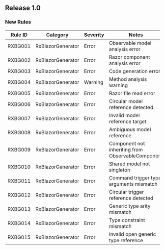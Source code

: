 ## Release 1.0

### New Rules

Rule ID | Category | Severity | Notes
--------|----------|----------|-------
RXBG001 | RxBlazorGenerator | Error | Observable model analysis error
RXBG002 | RxBlazorGenerator | Error | Razor component analysis error
RXBG003 | RxBlazorGenerator | Error | Code generation error
RXBG004 | RxBlazorGenerator | Warning | Method analysis warning
RXBG005 | RxBlazorGenerator | Error | Razor file read error
RXBG006 | RxBlazorGenerator | Error | Circular model reference detected
RXBG007 | RxBlazorGenerator | Error | Invalid model reference target
RXBG008 | RxBlazorGenerator | Error | Ambiguous model reference
RXBG009 | RxBlazorGenerator | Error | Component not inheriting from ObservableComponent
RXBG010 | RxBlazorGenerator | Error | Shared model not singleton
RXBG011 | RxBlazorGenerator | Error | Command trigger type arguments mismatch
RXBG012 | RxBlazorGenerator | Error | Circular trigger reference detected
RXBG013 | RxBlazorGenerator | Error | Generic type arity mismatch
RXBG014 | RxBlazorGenerator | Error | Type constraint mismatch
RXBG015 | RxBlazorGenerator | Error | Invalid open generic type reference
